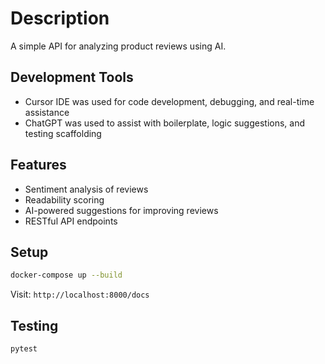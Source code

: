 # Description

A simple API for analyzing product reviews using AI.

## Development Tools

- Cursor IDE was used for code development, debugging, and real-time assistance
- ChatGPT was used to assist with boilerplate, logic suggestions, and testing scaffolding

## Features

- Sentiment analysis of reviews
- Readability scoring
- AI-powered suggestions for improving reviews
- RESTful API endpoints

## Setup
```bash
docker-compose up --build
```
Visit: `http://localhost:8000/docs`

## Testing
```bash
pytest
```

